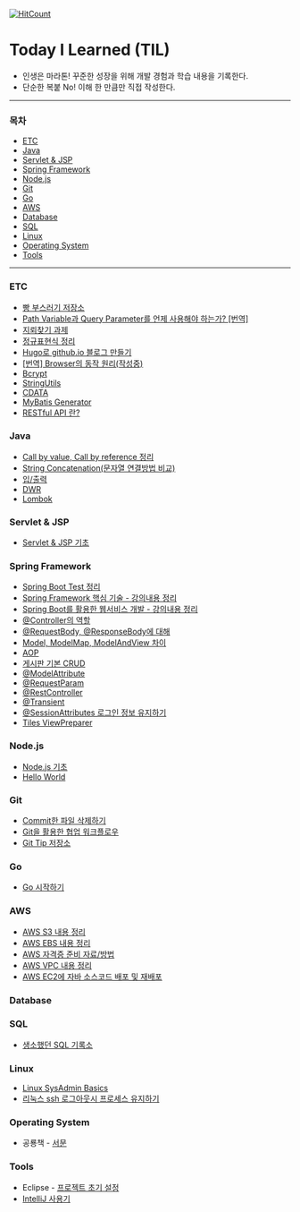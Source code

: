 [![HitCount](http://hits.dwyl.io/integerous/TIL.svg)](http://hits.dwyl.io/integerous/TIL)

# Today I Learned (TIL)
* 인생은 마라톤! 꾸준한 성장을 위해 개발 경험과 학습 내용을 기록한다.
* 단순한 복붙 No! 이해 한 만큼만 직접 작성한다.

----------------------------------------------------------------------------------------------------------------------
### 목차
- [ETC](#m2)
- [Java](#m3)
- [Servlet & JSP](#m4)
- [Spring Framework](#m5)
- [Node.js](#m6)
- [Git](#m7)
- [Go](#m8)
- [AWS](#m9)
- [Database](#m10)
- [SQL](#m11)
- [Linux](#m12)
- [Operating System](#m13)
- [Tools](#m14)
----------------------------------------------------------------------------------------------------------------------

<a name="m2">
 
### ETC
* [빵 부스러기 저장소](https://github.com/Integerous/TIL/blob/master/ETC/crumbs.md)
* [Path Variable과 Query Parameter를 언제 사용해야 하는가? [번역]](https://github.com/Integerous/TIL/blob/master/ETC/PathVariable_QueryParameter.md)
* [지뢰찾기 과제](https://github.com/Integerous/TIL/blob/master/ETC/mineSweeper.md)
* [정규표현식 정리](https://github.com/Integerous/TIL/blob/master/ETC/RegEx.md)
* [Hugo로 github.io 블로그 만들기](https://github.com/Integerous/TIL/blob/master/ETC/Hugo%2BGithub_Page.md)
* [[번역] Browser의 동작 원리(작성중)](https://github.com/Integerous/TIL/blob/master/ETC/HowBrowsersWork.md)
* [Bcrypt](https://github.com/Integerous/TIL/blob/master/ETC/Bcrypt.md)
* [StringUtils](https://github.com/Integerous/TIL/blob/master/ETC/StringUtils.md)
* [CDATA](https://github.com/Integerous/TIL/blob/master/ETC/CDATA.md)
* [MyBatis Generator](https://github.com/Integerous/TIL/blob/master/ETC/MyBatisGenerator.md)
* [RESTful API 란?](https://github.com/Integerous/TIL/blob/master/ETC/RESTful%20API.md)

<a name="m3">
 
### Java
* [Call by value, Call by reference 정리](https://github.com/Integerous/TIL/blob/master/Java/CallByValue.md)
* [String Concatenation(문자열 연결방법 비교)](https://github.com/Integerous/TIL/blob/master/Java/String_Concatenation.md)
* [입/출력](https://github.com/Integerous/TIL/blob/master/Java/IO.md)
* [DWR](https://github.com/Integerous/TIL/blob/master/Java/DWR.md)
* [Lombok](https://github.com/Integerous/TIL/blob/master/Java/Lombok.md)

<a name="m4">
 
### Servlet & JSP 
* [Servlet & JSP 기초](https://github.com/Integerous/TIL/blob/master/Servlet_JSP/Servlet&JSP.md)

<a name="m5">
 
### Spring Framework 
* [Spring Boot Test 정리](https://github.com/Integerous/TIL/blob/master/Spring/SpringBootTest.md)
* [Spring Framework 핵심 기술 - 강의내용 정리](https://github.com/Integerous/TIL/blob/master/Spring/SpringFrameworkCore.md)
* [Spring Boot를 활용한 웹서비스 개발 - 강의내용 정리](https://github.com/Integerous/TIL/blob/master/Spring/SpringBootTacademy.md)
* [@Controller의 역할](https://github.com/Integerous/TIL/blob/master/Spring/%40Controller.md)
* [@RequestBody, @ResponseBody에 대해](https://github.com/Integerous/TIL/blob/master/Spring/@RequestBody.md)
* [Model, ModelMap, ModelAndView 차이](https://github.com/Integerous/TIL/blob/master/Spring/Model_ModelMap_ModelAndView.md)
* [AOP](https://github.com/Integerous/TIL/blob/master/Spring/AOP.md)
* [게시판 기본 CRUD](https://github.com/Integerous/TIL/tree/master/Spring/CRUD)
* [@ModelAttribute](https://github.com/Integerous/TIL/blob/master/Spring/%40ModelAttribute.md)
* [@RequestParam](https://github.com/Integerous/TIL/blob/master/Spring/%40RequestParam.md)
* [@RestController](https://github.com/Integerous/TIL/blob/master/Spring/%40RestController.md)
* [@Transient](https://github.com/Integerous/TIL/blob/master/Spring/%40Transient.md)
* [@SessionAttributes 로그인 정보 유지하기](https://github.com/Integerous/TIL/blob/master/Spring/%40SessionAttributes.md)
* [Tiles ViewPreparer](https://github.com/Integerous/TIL/blob/master/Spring/TilesPreparer.md)

<a name="m6">

### Node.js 
* [Node.js 기초](https://github.com/Integerous/TIL/tree/master/Node.js)
* [Hello World](https://github.com/Integerous/TIL/blob/master/Node.js/HelloWorld.md)

<a name="m7">

### Git
* [Commit한 파일 삭제하기](https://github.com/Integerous/TIL/blob/master/Git/rm_cached.md)
* [Git을 활용한 협업 워크플로우](https://github.com/Integerous/TIL/blob/master/Git/Git_Flow.md)
* [Git Tip 저장소](https://github.com/Integerous/TIL/blob/master/Git/GitTips.md)

<a name="m8">

### Go 
* [Go 시작하기](https://github.com/Integerous/TIL/tree/master/Go)

<a name="m9">

### AWS
* [AWS S3 내용 정리](https://github.com/Integerous/TIL/blob/master/AWS/S3.md)
* [AWS EBS 내용 정리](https://github.com/Integerous/TIL/blob/master/AWS/EBS.md)
* [AWS 자격증 준비 자료/방법](https://github.com/Integerous/TIL/blob/master/AWS/Certificate.md)
* [AWS VPC 내용 정리](https://github.com/Integerous/TIL/blob/master/AWS/VPC.md)
* [AWS EC2에 자바 소스코드 배포 및 재배포](https://github.com/Integerous/TIL/blob/master/AWS/DeployOnAWSServer.md)

<a name="m10">

### Database 

<a name="m11">

### SQL 
* [생소했던 SQL 기록소](https://github.com/Integerous/TIL/blob/master/SQL/README.md)

<a name="m12">

### Linux 
* [Linux SysAdmin Basics](https://github.com/Integerous/TIL/blob/master/Linux/SysAdminBasics.md)
* [리눅스 ssh 로그아웃시 프로세스 유지하기](https://github.com/Integerous/TIL/blob/master/Linux/Maintaining_Process.md)

<a name="m13">
 
### Operating System 
* 공룡책 - [서문](https://github.com/Integerous/TIL/blob/master/OS/OperatingSystemConcepts/Preface.md)

<a name="m14">

### Tools
* Eclipse - [프로젝트 초기 설정](https://github.com/Integerous/TIL/blob/master/Tools/Eclipse.md)
* [IntelliJ 사용기](https://github.com/Integerous/TIL/blob/master/Tools/IntelliJ.md)

<a name="m15">



